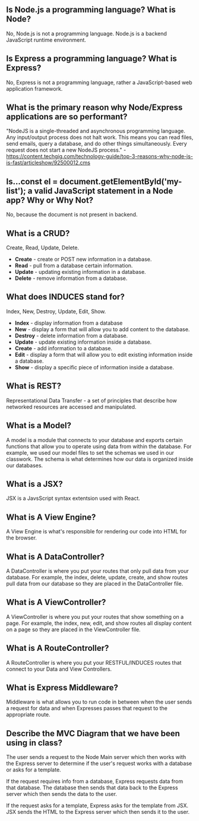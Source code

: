 ## Is Node.js a programming language? What is Node?
No, Node.js is not a programming language. Node.js is a backend JavaScript runtime environment.

##  Is Express a programming language? What is Express?
No, Express is not a programming language, rather a JavaScript-based web application framework.

##  What is the primary reason why Node/Express applications are so performant?
"NodeJS is a single-threaded and asynchronous programming language. Any input/output process does not halt work. This means you can read files, send emails, query a database, and do other things simultaneously. Every request does not start a new NodeJS process." - https://content.techgig.com/technology-guide/top-3-reasons-why-node-js-is-fast/articleshow/92500012.cms

##  Is...const el = document.getElementById('my-list'); a valid JavaScript statement in a Node app? Why or Why Not?
No, because the document is not present in backend. 

##  What is a CRUD?
Create, Read, Update, Delete. 

- **Create** - create or POST new information in a database.
- **Read** - pull from a database certain information.
- **Update** - updating existing information in a database.
- **Delete** - remove information from a database.

##  What does INDUCES stand for?
Index, New, Destroy, Update, Edit, Show.

- **Index** - display information from a database
- **New** - display a form that will allow you to add content to the database.
- **Destroy** - delete information from a database.
- **Update** - update existing information inside a database.
- **Create** - add information to a database.
- **Edit** - display a form that will allow you to edit existing information inside a database.
- **Show** - display a specific piece of information inside a database.

##  What is REST?
Representational Data Transfer - a set of principles that describe how networked resources are accessed and manipulated.

##  What is a Model?
A model is a module that connects to your database and exports certain functions that allow you to operate using data from within the database. For example, we used our model files to set the schemas we used in our classwork. The schema is what determines how our data is organized inside our databases.

##  What is a JSX?
JSX is a JavsScript syntax extentsion used with React.

##  What is A View Engine?
A View Engine is what's responsible for rendering our code into HTML for the browser.

##  What is A DataController?
A DataController is where you put your routes that only pull data from your database. For example, the index, delete, update, create, and show routes pull data from our database so they are placed in the DataController file.

##  What is A ViewController?
A ViewController is where you put your routes that show something on a page. For example, the index, new, edit, and show routes all display content on a page so they are placed in the ViewController file.

##  What is A RouteController?
A RouteController is where you put your RESTFUL/INDUCES routes that connect to your Data and View Controllers.

##  What is Express Middleware?
Middleware is what allows you to run code in between when the user sends a request for data and when Expresses passes that request to the appropriate route.

##  Describe the MVC Diagram that we have been using in class?
The user sends a request to the Node Main server which then works with the Express server to determine if the user's request works with a database or asks for a template. 

If the request requires info from a database, Express requests data from that database. The database then sends that data back to the Express server which then sends the data to the user.

If the request asks for a template, Express asks for the template from JSX. JSX sends the HTML to the Express server which then sends it to the user.
